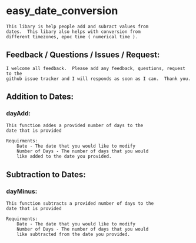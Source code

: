 # easy_date_conversion
    This libary is help people add and subract values from
    dates.  This libary also helps with conversion from
    different timezones, epoc time ( numerical time ).

## Feedback / Questions / Issues / Request:
    I welcome all feedback.  Please add any feedback, questions, request to the
    github issue tracker and I will responds as soon as I can.  Thank you.

## Addition to Dates:
### dayAdd:
    This function addes a provided number of days to the 
    date that is provided

    Requirments:
        Date - The date that you would like to modify
        Number of Days - The number of days that you would
        like added to the date you provided.


## Subtraction to Dates:
### dayMinus:
    This function subtracts a provided number of days to the 
    date that is provided

    Requirments:
        Date - The date that you would like to modify
        Number of Days - The number of days that you would
        like subtracted from the date you provided.
